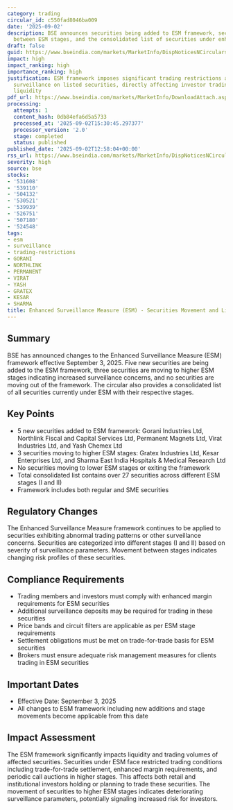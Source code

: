 ```yaml
---
category: trading
circular_id: c550fad8046ba009
date: '2025-09-02'
description: BSE announces securities being added to ESM framework, securities moving
  between ESM stages, and the consolidated list of securities under enhanced surveillance.
draft: false
guid: https://www.bseindia.com/markets/MarketInfo/DispNoticesNCirculars.aspx?Noticeid={5C5A2979-DE4D-436A-BD88-453CBD7C25E0}&noticeno=20250902-43&dt=09/02/2025&icount=43&totcount=57&flag=0
impact: high
impact_ranking: high
importance_ranking: high
justification: ESM framework imposes significant trading restrictions and enhanced
  surveillance on listed securities, directly affecting investor trading ability and
  liquidity
pdf_url: https://www.bseindia.com/markets/MarketInfo/DownloadAttach.aspx?id=20250902-43&attachedId=4ec6f5df-09de-4f1e-bcb3-ba6c23603c09
processing:
  attempts: 1
  content_hash: 0db84efa6d5a5733
  processed_at: '2025-09-02T15:30:45.297377'
  processor_version: '2.0'
  stage: completed
  status: published
published_date: '2025-09-02T12:58:04+00:00'
rss_url: https://www.bseindia.com/markets/MarketInfo/DispNoticesNCirculars.aspx?Noticeid={5C5A2979-DE4D-436A-BD88-453CBD7C25E0}&noticeno=20250902-43&dt=09/02/2025&icount=43&totcount=57&flag=0
severity: high
source: bse
stocks:
- '531608'
- '539110'
- '504132'
- '530521'
- '539939'
- '526751'
- '507180'
- '524548'
tags:
- esm
- surveillance
- trading-restrictions
- GORANI
- NORTHLINK
- PERMANENT
- VIRAT
- YASH
- GRATEX
- KESAR
- SHARMA
title: Enhanced Surveillance Measure (ESM) - Securities Movement and Listing Updates
---
```


## Summary

BSE has announced changes to the Enhanced Surveillance Measure (ESM) framework effective September 3, 2025. Five new securities are being added to the ESM framework, three securities are moving to higher ESM stages indicating increased surveillance concerns, and no securities are moving out of the framework. The circular also provides a consolidated list of all securities currently under ESM with their respective stages.

## Key Points

- 5 new securities added to ESM framework: Gorani Industries Ltd, Northlink Fiscal and Capital Services Ltd, Permanent Magnets Ltd, Virat Industries Ltd, and Yash Chemex Ltd
- 3 securities moving to higher ESM stages: Gratex Industries Ltd, Kesar Enterprises Ltd, and Sharma East India Hospitals & Medical Research Ltd
- No securities moving to lower ESM stages or exiting the framework
- Total consolidated list contains over 27 securities across different ESM stages (I and II)
- Framework includes both regular and SME securities

## Regulatory Changes

The Enhanced Surveillance Measure framework continues to be applied to securities exhibiting abnormal trading patterns or other surveillance concerns. Securities are categorized into different stages (I and II) based on severity of surveillance parameters. Movement between stages indicates changing risk profiles of these securities.

## Compliance Requirements

- Trading members and investors must comply with enhanced margin requirements for ESM securities
- Additional surveillance deposits may be required for trading in these securities
- Price bands and circuit filters are applicable as per ESM stage requirements
- Settlement obligations must be met on trade-for-trade basis for ESM securities
- Brokers must ensure adequate risk management measures for clients trading in ESM securities

## Important Dates

- Effective Date: September 3, 2025
- All changes to ESM framework including new additions and stage movements become applicable from this date

## Impact Assessment

The ESM framework significantly impacts liquidity and trading volumes of affected securities. Securities under ESM face restricted trading conditions including trade-for-trade settlement, enhanced margin requirements, and periodic call auctions in higher stages. This affects both retail and institutional investors holding or planning to trade these securities. The movement of securities to higher ESM stages indicates deteriorating surveillance parameters, potentially signaling increased risk for investors.